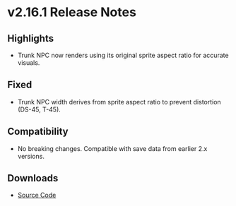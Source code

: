 # v2.16.1 Release Notes

## Highlights
- Trunk NPC now renders using its original sprite aspect ratio for accurate visuals.

## Fixed
- Trunk NPC width derives from sprite aspect ratio to prevent distortion (DS-45, T-45).

## Compatibility
- No breaking changes. Compatible with save data from earlier 2.x versions.

## Downloads
- [Source Code](https://github.com/example/mario-demo/archive/refs/tags/v2.16.1.zip)
